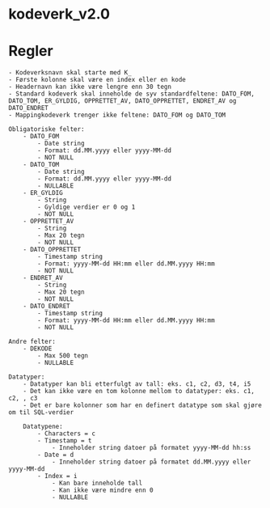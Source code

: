# kodeverk_v2.0

# Regler
	- Kodeverksnavn skal starte med K_
 	- Første kolonne skal være en index eller en kode
 	- Headernavn kan ikke være lengre enn 30 tegn
 	- Standard kodeverk skal inneholde de syv standardfeltene: DATO_FOM, DATO_TOM, ER_GYLDIG, OPPRETTET_AV, DATO_OPPRETTET, ENDRET_AV og DATO_ENDRET
 	- Mappingkodeverk trenger ikke feltene: DATO_FOM og DATO_TOM

	Obligatoriske felter:
		- DATO_FOM
			- Date string
			- Format: dd.MM.yyyy eller yyyy-MM-dd
			- NOT NULL
		- DATO_TOM
			- Date string
			- Format: dd.MM.yyyy eller yyyy-MM-dd
			- NULLABLE
		- ER_GYLDIG
			- String
			- Gyldige verdier er 0 og 1
			- NOT NULL
		- OPPRETTET_AV
			- String
			- Max 20 tegn
			- NOT NULL
		- DATO_OPPRETTET
			- Timestamp string
			- Format: yyyy-MM-dd HH:mm eller dd.MM.yyyy HH:mm
			- NOT NULL
		- ENDRET_AV
			- String
			- Max 20 tegn
			- NOT NULL
		- DATO_ENDRET
			- Timestamp string
			- Format: yyyy-MM-dd HH:mm eller dd.MM.yyyy HH:mm
			- NOT NULL

	Andre felter:
		- DEKODE
			- Max 500 tegn
			- NULLABLE

	Datatyper:
		- Datatyper kan bli etterfulgt av tall: eks. c1, c2, d3, t4, i5
		- Det kan ikke være en tom kolonne mellom to datatyper: eks. c1, c2, , c3
		- Det er bare kolonner som har en definert datatype som skal gjøre om til SQL-verdier

		Datatypene:
			- Characters = c
			- Timestamp = t
				- Inneholder string datoer på formatet yyyy-MM-dd hh:ss
			- Date = d
				- Inneholder string datoer på formatet dd.MM.yyyy eller yyyy-MM-dd
			- Index = i
				- Kan bare inneholde tall
				- Kan ikke være mindre enn 0
				- NULLABLE